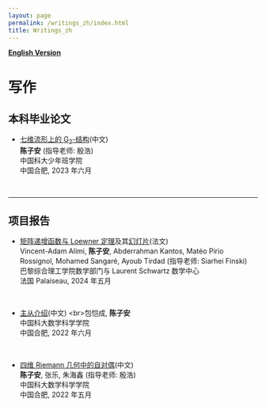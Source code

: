 ```yaml
---
layout: page
permalink: /writings_zh/index.html
title: Writings_zh
---
```


**[English Version](https://zian-chen.github.io/writings/)**

# 写作

## 本科毕业论文

- [七维流形上的 G<sub>2</sub>-结构](https://zian-chen.github.io/papers/Thesis_without_acknowledgements.pdf)(中文)
<br>**陈子安** (指导老师: 殷浩)
<br>中国科大少年班学院
<br>中国合肥, 2023 年六月
<br>

---

## 项目报告

- [矩阵递增函数与 Loewner 定理](https://zian-chen.github.io/file/MAT02_rapportfinal.pdf)及其[幻灯片](https://zian-chen.github.io/file/presentation_psc.pdf)(法文)
<br>Vincent-Adam Alimi, **陈子安**, Abderrahman Kantos, Matéo Pirio Rossignol, Mohamed Sangaré, Ayoub Tirdad (指导老师: Siarhei Finski)
<br>巴黎综合理工学院数学部门与 Laurent Schwartz 数学中心
<br>法国 Palaiseau, 2024 年五月
<br>

- [主从介绍](http://staff.ustc.edu.cn/~mathsu01/pu/pdf/Warming_65(2022.06).pdf)(中文)
<br>包恺成, **陈子安**
<br>中国科大数学科学学院
<br>中国合肥, 2022 年六月
<br>

- [四维 Riemann 几何中的自对偶](https://zian-chen.github.io/papers/Self-Duality.pdf)(中文)
<br>**陈子安**, 张乐, 朱海鑫 (指导老师: 殷浩)
<br>中国科大数学科学学院
<br>中国合肥, 2022 年五月
<br>

<!--
---

## 课程作业

- [读书报告: 债, 五千年的历史](https://zian-chen.github.io/file/La_fiche_de_lecture.pdf)(法文)
<br>**陈子安**
<br>巴黎综合理工学院人文与社会科学部门
<br>法国 Palaiseau, 2023 年十月
<br> -->


